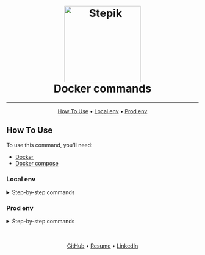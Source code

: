 <h1 align="center">
  <br>
  <a href="https://stepik.org/course/125859/info">
    <img src="stepik.jpeg"
    alt="Stepik" width="200">
  </a>
  <br>
  Docker commands
  <br>
</h1>

<hr>

<p align="center">
  <a href="#how-to-use">How To Use</a> •
  <a href="#local-env">Local env</a> •
  <a href="#prod-env">Prod env</a>
</p>


## How To Use
To use this command, you'll need:

- [Docker](https://docs.docker.com/get-docker/)
- [Docker compose](https://docs.docker.com/compose/install/)


### Local env
<details>
<summary>Step-by-step commands</summary>

1. Create containers
   ```bash
   docker-compose -f docker-compose.yaml build
   ```

2. Containers up
   ```bash
   docker-compose -f docker-compose.yaml up -d
   ```

3. Or create & build
   ```bash
   docker-compose -f docker-compose.yaml up -d --build
   ```

4. Stop containers
   ```bash
   docker-compose down -v
   ```

</details>


### Prod env
<details>
<summary>Step-by-step commands</summary>

1. Create containers
   ```bash
   sudo docker-compose -f docker-compose.prod.yaml build
   ```

2. Containers up
   ```bash
   sudo docker-compose -f docker-compose.prod.yaml up -d
   ```

3. Or create & build
   ```bash
   sudo docker-compose -f docker-compose.prod.yaml up -d --build
   ```

4. Enter into container
   ```bash
   sudo docker-compose -f docker-compose.prod.yaml exec django bash
   ```

5. run Migrate into container
   ```bash
   sudo docker-compose -f docker-compose.prod.yaml exec django python app/manage.py migrate --noinput
   ```

6. Create superuser (?)
   ```bash
   sudo docker-compose -f docker-compose.prod.yaml exec django python app/manage.py createsuperuser_if_not_exists --user=admin --password=admin
   ```

7. Collect static into container
   ```bash
   sudo docker-compose -f docker-compose.prod.yaml exec django python app/manage.py collectstatic --noinput
   ```

8. Generate Let's Encrypt cert
    ```bash
      sudo docker-compose run --rm --entrypoint "\
      certbot certonly --webroot -w /var/store/web \
      --email <your_email> \
      -d <your_domain> \
      --rsa-key-size 2048 \
      --agree-tos \
      --force-renewal" certbot
      ```

9. Stop containers
   ```bash
   sudo docker-compose down -v
   ```

</details>


<br>
<br>
<p align="center">
  <a href="https://github.com/mrKazzila">GitHub</a> •
  <a href="https://mrkazzila.github.io/resume/">Resume</a> •
  <a href="https://www.linkedin.com/in/i-kazakov/">LinkedIn</a>
</p>
